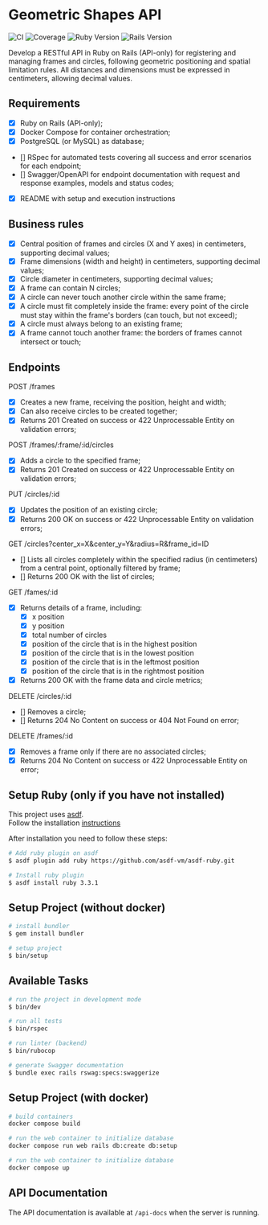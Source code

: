 # Geometric Shapes API

![CI](https://github.com/your-username/geometric_shapes/workflows/CI/badge.svg)
![Coverage](https://codecov.io/gh/your-username/geometric_shapes/branch/main/graph/badge.svg)
![Ruby Version](https://img.shields.io/badge/ruby-3.3.1-red.svg)
![Rails Version](https://img.shields.io/badge/rails-8.0.2-red.svg)

Develop a RESTful API in Ruby on Rails (API-only) for registering and managing frames and circles, following geometric positioning and spatial limitation rules. All distances and dimensions must be expressed in centimeters, allowing decimal values.

## Requirements

- [X] Ruby on Rails (API-only);
- [X] Docker Compose for container orchestration;
- [X] PostgreSQL (or MySQL) as database;
- [] RSpec for automated tests covering all success and error scenarios for each endpoint;
- [] Swagger/OpenAPI for endpoint documentation with request and response examples, models and status codes;
- [X] README with setup and execution instructions

## Business rules

- [X] Central position of frames and circles (X and Y axes) in centimeters, supporting decimal values;
- [X] Frame dimensions (width and height) in centimeters, supporting decimal values;
- [X] Circle diameter in centimeters, supporting decimal values;
- [X] A frame can contain N circles;
- [X] A circle can never touch another circle within the same frame;
- [X] A circle must fit completely inside the frame: every point of the circle must stay within the frame's borders (can touch, but not exceed);
- [X] A circle must always belong to an existing frame;
- [X] A frame cannot touch another frame: the borders of frames cannot intersect or touch;

## Endpoints

POST /frames
- [X] Creates a new frame, receiving the position, height and width;
- [X] Can also receive circles to be created together;
- [X] Returns 201 Created on success or 422 Unprocessable Entity on validation errors;

POST /frames/:frame/:id/circles
- [X] Adds a circle to the specified frame;
- [X] Returns 201 Created on success or 422 Unprocessable Entity on validation errors;

PUT /circles/:id
- [X] Updates the position of an existing circle;
- [X] Returns 200 OK on success or 422 Unprocessable Entity on validation errors;

GET /circles?center_x=X&center_y=Y&radius=R&frame_id=ID
- [] Lists all circles completely within the specified radius (in centimeters) from a central point, optionally filtered by frame;
- [] Returns 200 OK with the list of circles;

GET /fames/:id
- [X] Returns details of a frame, including:
  - [X] x position
  - [X] y position
  - [X] total number of circles
  - [X] position of the circle that is in the highest position
  - [X] position of the circle that is in the lowest position
  - [X] position of the circle that is in the leftmost position
  - [X] position of the circle that is in the rightmost position
- [X] Returns 200 OK with the frame data and circle metrics;

DELETE /circles/:id
- [] Removes a circle;
- [] Returns 204 No Content on success or 404 Not Found on error;

DELETE /frames/:id
- [X] Removes a frame only if there are no associated circles;
- [X] Returns 204 No Content on success or 422 Unprocessable Entity on error;

## Setup Ruby (only if you have not installed)

This project uses [asdf](https://asdf-vm.com/guide/getting-started.html). \
Follow the installation [instructions](https://asdf-vm.com/guide/getting-started.html#_3-install-asdf)

After installation you need to follow these steps:

```bash
# Add ruby plugin on asdf
$ asdf plugin add ruby https://github.com/asdf-vm/asdf-ruby.git

# Install ruby plugin
$ asdf install ruby 3.3.1
```

## Setup Project (without docker)

```bash
# install bundler
$ gem install bundler

# setup project
$ bin/setup
```

## Available Tasks

```bash
# run the project in development mode
$ bin/dev

# run all tests
$ bin/rspec

# run linter (backend)
$ bin/rubocop

# generate Swagger documentation
$ bundle exec rails rswag:specs:swaggerize
```

## Setup Project (with docker)

```bash
# build containers
docker compose build

# run the web container to initialize database
docker compose run web rails db:create db:setup

# run the web container to initialize database
docker compose up
```

## API Documentation

The API documentation is available at `/api-docs` when the server is running.
